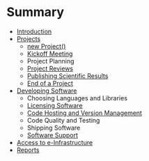 # Summary

* [Introduction](README.md)
* [Projects](projects/projects_overview.md)
   * [new Project()](projects/new_project.md)
   * [Kickoff Meeting](projects/kickoff_meeting.md)
   * Project Planning
   * [Project Reviews](projects/project_reviews.md)
   * [Publishing Scientific Results](projects/publishing_results.md)
   * [End of a Project](projects/end_of_a_project.md)
* [Developing Software](software/software_overview.md)
   * Choosing Languages and Libraries
   * [Licensing Software](software/licensing_software.md)
   * [Code Hosting and Version Management](software/version_management.md)
   * Code Quality and Testing
   * Shipping Software
   * [Software Support](software/support.md)
* [Access to e-Infrastructure](e-infrastructure.md)
* [Reports](reports/reports.md)

